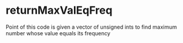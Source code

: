 # returnMaxValEqFreq

Point of this code is given a vector of unsigned ints to find maximum number whose value equals its frequency


